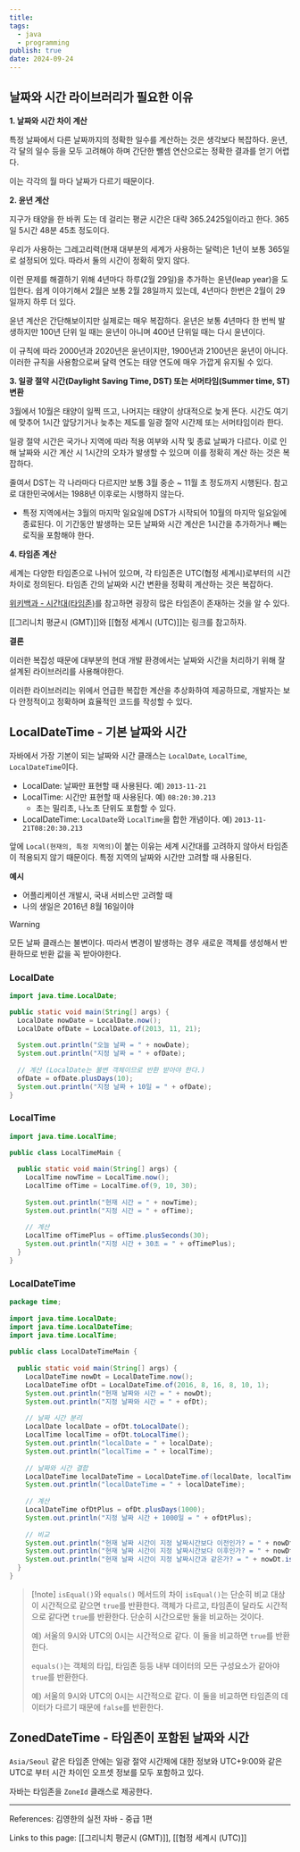 ```yaml
---
title: 
tags:
  - java
  - programming
publish: true
date: 2024-09-24
---
```

## 날짜와 시간 라이브러리가 필요한 이유

**1. 날짜와 시간 차이 계산**

특정 날짜에서 다른 날짜까지의 정확한 일수를 계산하는 것은 생각보다 복잡하다. 윤년, 각 달의 일수 등을 모두 고려해야 하며 간단한 뺄셈 연산으로는 정확한 결과를 얻기 어렵다. 

이는 각각의 월 마다 날짜가 다르기 때문이다.

**2. 윤년 계산**

지구가 태양을 한 바퀴 도는 데 걸리는 평균 시간은 대략 365.2425일이라고 한다. 365일 5시간 48분 45초 정도이다.

우리가 사용하는 그레고리력(현재 대부분의 세계가 사용하는 달력)은 1년이 보통 365일로 설정되어 있다. 따라서 둘의 시간이 정확히 맞지 않다.

이런 문제를 해결하기 위해 4년마다 하루(2월 29일)을 추가하는 윤년(leap year)을 도입한다. 쉽게 이야기해서 2월은 보통 2월 28일까지 있는데, 4년마다 한번은 2월이 29일까지 하루 더 있다.

윤년 계산은 간단해보이지만 실제로는 매우 복잡하다. 윤년은 보통 4년마다 한 번씩 발생하지만 100년 단위 일 때는 윤년이 아니며 400년 단위일 때는 다시 윤년이다.

이 규칙에 따라 2000년과 2020년은 윤년이지만, 1900년과 2100년은 윤년이 아니다. 이러한 규칙을 사용함으로써 달력 연도는 태양 연도에 매우 가깝게 유지될 수 있다.

**3. 일광 절약 시간(Daylight Saving Time, DST) 또는 서머타임(Summer time, ST) 변환**

3월에서 10월은 태양이 일찍 뜨고, 나머지는 태양이 상대적으로 늦게 뜬다. 시간도 여기에 맞추어 1시간 앞당기거나 늦추는 제도를 일광 절약 시간제 또는 서머타임이라 한다.

일광 절약 시간은 국가나 지역에 따라 적용 여부와 시작 및 종료 날짜가 다르다. 이로 인해 날짜와 시간 계산 시 1시간의 오차가 발생할 수 있으며 이를 정확히 계산 하는 것은 복잡하다.

줄여서 DST는 각 나라마다 다르지만 보통 3월 중순 ~ 11월 초 정도까지 시행된다. 참고로 대한민국에서는 1988년 이후로는 시행하지 않는다.

- 특정 지역에서는 3월의 마지막 일요일에 DST가 시작되어 10월의 마지막 일요일에 종료된다. 이 기간동안 발생하는 모든 날짜와 시간 계산은 1시간을 추가하거나 빼는 로직을 포함해야 한다.

**4. 타임존 계산**

세계는 다양한 타임존으로 나뉘어 있으며, 각 타임존은 UTC(협정 세계시)로부터의 시간 차이로 정의된다. 타임존 간의 날짜와 시간 변환을 정확히 계산하는 것은 복잡하다.

[위키백과 - 시간대(타임존)](https://ko.wikipedia.org/wiki/%EC%8B%9C%EA%B0%84%EB%8C%80)를 참고하면 굉장히 많은 타임존이 존재하는 것을 알 수 있다.

[[그리니치 평균시 (GMT)]]와 [[협정 세계시 (UTC)]]는 링크를 참고하자.

**결론**

이러한 복잡성 때문에 대부분의 현대 개발 환경에서는 날짜와 시간을 처리하기 위해 잘 설계된 라이브러리를 사용해야한다.

이러한 라이브러리는 위에서 언급한 복잡한 계산을 추상화하여 제공하므로, 개발자는 보다 안정적이고 정확하며 효율적인 코드를 작성할 수 있다.

## LocalDateTime - 기본 날짜와 시간
자바에서 가장 기본이 되는 날짜와 시간 클래스는 `LocalDate`, `LocalTime`, `LocalDateTime`이다.

- LocalDate: 날짜만 표현할 때 사용된다. 예) `2013-11-21`
- LocalTime: 시간만 표현할 때 사용된다. 예) `08:20:30.213`
	- 초는 밀리초, 나노초 단위도 포함할 수 있다.
- LocalDateTime: `LocalDate`와 `LocalTime`을 합한 개념이다. 예) `2013-11-21T08:20:30.213`

앞에 `Local(현재의, 특정 지역의)`이 붙는 이유는 세계 시간대를 고려하지 않아서 타임존이 적용되지 않기 때문이다. 특정 지역의 날짜와 시간만 고려할 때 사용된다.

**예시**

- 어플리케이션 개발시, 국내 서비스만 고려할 때
- 나의 생일은 2016년 8월 16일이야

> [!warning]
> 모든 날짜 클래스는 불변이다. 따라서 변경이 발생하는 경우 새로운 객체를 생성해서 반환하므로 반환 값을 꼭 받아야한다.

### LocalDate

```java title="LocalDateMain.java"
import java.time.LocalDate;

public static void main(String[] args) {  
  LocalDate nowDate = LocalDate.now();  
  LocalDate ofDate = LocalDate.of(2013, 11, 21);  
  
  System.out.println("오늘 날짜 = " + nowDate);  
  System.out.println("지정 날짜 = " + ofDate);  
  
  // 계산 (LocalDate는 불변 객체이므로 반환 받아야 한다.)  
  ofDate = ofDate.plusDays(10);  
  System.out.println("지정 날짜 + 10일 = " + ofDate);  
}
```

### LocalTime
```java title="LocalTimeMain"
import java.time.LocalTime;

public class LocalTimeMain {  
  
  public static void main(String[] args) {  
    LocalTime nowTime = LocalTime.now();  
    LocalTime ofTime = LocalTime.of(9, 10, 30);  
  
    System.out.println("현재 시간 = " + nowTime);  
    System.out.println("지정 시간 = " + ofTime);  
  
    // 계산  
    LocalTime ofTimePlus = ofTime.plusSeconds(30);  
    System.out.println("지정 시간 + 30초 = " + ofTimePlus);  
  }  
}
```


### LocalDateTime

```java title="LocalDateTime.java"
package time;  
  
import java.time.LocalDate;  
import java.time.LocalDateTime;  
import java.time.LocalTime;  
  
public class LocalDateTimeMain {  
  
  public static void main(String[] args) {  
    LocalDateTime nowDt = LocalDateTime.now();  
    LocalDateTime ofDt = LocalDateTime.of(2016, 8, 16, 8, 10, 1);  
    System.out.println("현재 날짜와 시간 = " + nowDt);  
    System.out.println("지정 날짜와 시간 = " + ofDt);  
  
    // 날짜 시간 분리  
    LocalDate localDate = ofDt.toLocalDate();  
    LocalTime localTime = ofDt.toLocalTime();  
    System.out.println("localDate = " + localDate);  
    System.out.println("localTime = " + localTime);  
  
    // 날짜와 시간 결합  
    LocalDateTime localDateTime = LocalDateTime.of(localDate, localTime);  
    System.out.println("localDateTime = " + localDateTime);  
  
    // 계산  
    LocalDateTime ofDtPlus = ofDt.plusDays(1000);  
    System.out.println("지정 날짜 시간 + 1000일 = " + ofDtPlus);  
  
    // 비교  
    System.out.println("현재 날짜 시간이 지정 날짜시간보다 이전인가? = " + nowDt.isBefore(ofDt));  
    System.out.println("현재 날짜 시간이 지정 날짜시간보다 이후인가? = " + nowDt.isAfter(ofDt));  
    System.out.println("현재 날짜 시간이 지정 날짜시간과 같은가? = " + nowDt.isEqual(ofDt));  
  }  
}
```

> [!note] `isEqual()`와 `equals()` 메서드의 차이
> `isEqual()`는 단순히 비교 대상이 시간적으로 같으면 `true`를 반환한다. 객체가 다르고, 타임존이 달라도 시간적으로 같다면 `true`를 반환한다. 단순히 시간으로만 둘을 비교하는 것이다.
> 
> 예) 서울의 9시와 UTC의 0시는 시간적으로 같다. 이 둘을 비교하면 `true`를 반환한다.
> 
> `equals()`는 객체의 타입, 타임존 등등 내부 데이터의 모든 구성요소가 같아야 `true`를 반환한다.
> 
> 예) 서울의 9시와 UTC의 0시는 시간적으로 같다. 이 둘을 비교하면 타임존의 데이터가 다르기 때문에 `false`를 반환한다.

## ZonedDateTime - 타임존이 포함된 날짜와 시간
`Asia/Seoul` 같은 타임존 안에는 일광 절약 시간제에 대한 정보와 UTC+9:00와 같은 UTC로 부터 시간 차이인 오프셋 정보를 모두 포함하고 있다.

자바는 타임존을 `ZoneId` 클래스로 제공한다.


---
References: 김영한의 실전 자바 - 중급 1편

Links to this page: [[그리니치 평균시 (GMT)]], [[협정 세계시 (UTC)]]